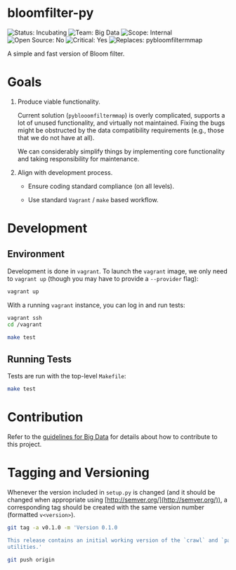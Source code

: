 bloomfilter-py
==============
![Status: Incubating](https://img.shields.io/badge/status-incubating-blue.svg?style=flat)
![Team: Big Data](https://img.shields.io/badge/team-big_data-green.svg?style=flat)
![Scope: Internal](https://img.shields.io/badge/scope-internal-green.svg?style=flat)
![Open Source: No](https://img.shields.io/badge/open_source-no-red.svg?style=flat)
![Critical: Yes](https://img.shields.io/badge/critical-yes-red.svg?style=flat)
![Replaces: pybloomfiltermmap](https://img.shields.io/badge/replaces-pybloomfiltermmap-blue.svg?style=flat)

A simple and fast version of Bloom filter.

Goals
=====
1. Produce viable functionality.

    Current solution (`pyblooomfiltermmap`) is overly complicated, supports a lot
    of unused functionality, and virtually not maintained. Fixing the bugs might
    be obstructed by the data compatibility requirements (e.g., those that we do
    not have at all).
    
    We can considerably simplify things by implementing core functionality and
    taking responsibility for maintenance.

1. Align with development process.

    * Ensure coding standard compliance (on all levels).
    
    * Use standard `Vagrant` / `make` based workflow.


Development
===========

Environment
-----------
Development is done in `vagrant`. To launch the `vagrant` image, we only need to
`vagrant up` (though you may have to provide a `--provider` flag):

```bash
vagrant up
```

With a running `vagrant` instance, you can log in and run tests:

```bash
vagrant ssh
cd /vagrant

make test
```

Running Tests
-------------
Tests are run with the top-level `Makefile`:

```bash
make test
```

Contribution
============
Refer to the
[guidelines for Big Data](https://github.com/seomoz/docs/blob/master/bigdata/contributing.md)
for details about how to contribute to this project.

Tagging and Versioning
======================
Whenever the version included in `setup.py` is changed (and it should be changed when
appropriate using [http://semver.org/](http://semver.org/)), a corresponding tag should
be created with the same version number (formatted `v<version>`).

```bash
git tag -a v0.1.0 -m 'Version 0.1.0

This release contains an initial working version of the `crawl` and `parse`
utilities.'

git push origin
```
